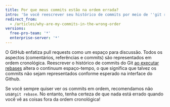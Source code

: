 ```yaml
---
title: Por que meus commits estão na ordem errada?
intro: 'Se você reescrever seu histórico de commits por meio de ''git rebase'' ou de um push forçado, poderá perceber que a sequência de commits está fora de ordem ao abrir uma pull request.'
redirect_from:
  - /articles/why-are-my-commits-in-the-wrong-order
versions:
  free-pro-team: '*'
  enterprise-server: '*'
---
```


O GitHub enfatiza pull requests como um espaço para discussão. Todos os aspectos (comentários, referências e commits) são representados em ordem cronológica. Reescrever o histórico de commits do Git [ao executar rebases](/articles/about-git-rebase) altera o continuum espaço-tempo, o que significa que talvez os commits não sejam representados conforme esperado na interface do Github.

Se você sempre quiser ver os commits em ordem, recomendamos não usar`git rebase`. No entanto, tenha certeza de que nada está errado quando você vê as coisas fora da ordem cronológica!
